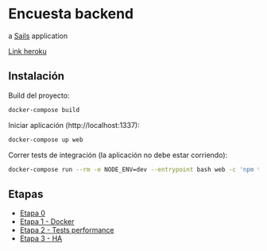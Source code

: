 # Encuesta backend

a [Sails](http://sailsjs.org) application

[Link heroku](http://encuesta-arq2.herokuapp.com)

## Instalación

Build del proyecto:
``` bash
docker-compose build
```

Iniciar aplicación (http://localhost:1337):
``` bash
docker-compose up web
```

Correr tests de integración (la aplicación no debe estar corriendo):
``` bash
docker-compose run --rm -e NODE_ENV=dev --entrypoint bash web -c 'npm test'
```

## Etapas
- [Etapa 0](docs/etapa0.md)
- [Etapa 1 - Docker](docs/etapa1.md)
- [Etapa 2 - Tests performance](docs/etapa2.md)
- [Etapa 3 - HA](docs/etapa3.md)
